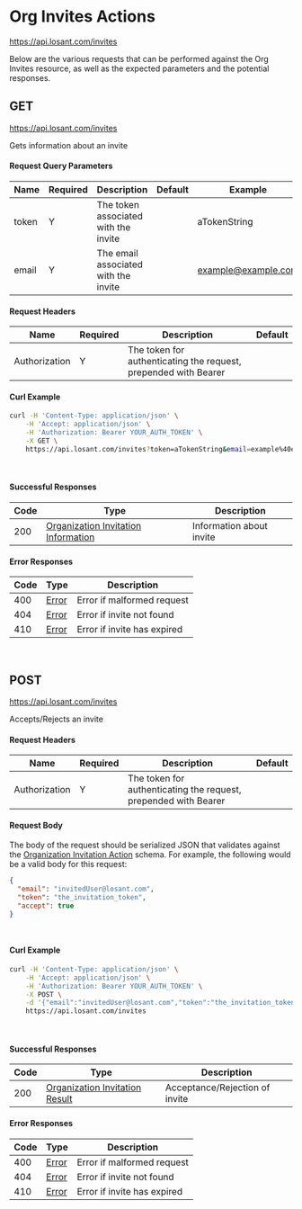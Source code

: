 # Org Invites Actions

https://api.losant.com/invites

Below are the various requests that can be performed against the
Org Invites resource, as well as the expected
parameters and the potential responses.

## GET

https://api.losant.com/invites

Gets information about an invite

#### Request Query Parameters

| Name | Required | Description | Default | Example |
| ---- | -------- | ----------- | ------- | ------- |
| token | Y | The token associated with the invite |  | aTokenString |
| email | Y | The email associated with the invite |  | example@example.com |

#### Request Headers

| Name | Required | Description | Default |
| ---- | -------- | ----------- | ------- |
| Authorization | Y | The token for authenticating the request, prepended with Bearer | |

#### Curl Example

```bash
curl -H 'Content-Type: application/json' \
    -H 'Accept: application/json' \
    -H 'Authorization: Bearer YOUR_AUTH_TOKEN' \
    -X GET \
    https://api.losant.com/invites?token=aTokenString&email=example%40example.com
```
<br/>

#### Successful Responses

| Code | Type | Description |
| ---- | ---- | ----------- |
| 200 | [Organization Invitation Information](schemas.md#organization-invitation-information) | Information about invite |

#### Error Responses

| Code | Type | Description |
| ---- | ---- | ----------- |
| 400 | [Error](schemas.md#error) | Error if malformed request |
| 404 | [Error](schemas.md#error) | Error if invite not found |
| 410 | [Error](schemas.md#error) | Error if invite has expired |

<br/>

## POST

https://api.losant.com/invites

Accepts/Rejects an invite

#### Request Headers

| Name | Required | Description | Default |
| ---- | -------- | ----------- | ------- |
| Authorization | Y | The token for authenticating the request, prepended with Bearer | |

#### Request Body

The body of the request should be serialized JSON that validates against
the [Organization Invitation Action](schemas.md#organization-invitation-action) schema.  For example, the following would be a
valid body for this request:

```json
{
  "email": "invitedUser@losant.com",
  "token": "the_invitation_token",
  "accept": true
}
```
<small><br/></small>

#### Curl Example

```bash
curl -H 'Content-Type: application/json' \
    -H 'Accept: application/json' \
    -H 'Authorization: Bearer YOUR_AUTH_TOKEN' \
    -X POST \
    -d '{"email":"invitedUser@losant.com","token":"the_invitation_token","accept":true}' \
    https://api.losant.com/invites
```
<br/>

#### Successful Responses

| Code | Type | Description |
| ---- | ---- | ----------- |
| 200 | [Organization Invitation Result](schemas.md#organization-invitation-result) | Acceptance/Rejection of invite |

#### Error Responses

| Code | Type | Description |
| ---- | ---- | ----------- |
| 400 | [Error](schemas.md#error) | Error if malformed request |
| 404 | [Error](schemas.md#error) | Error if invite not found |
| 410 | [Error](schemas.md#error) | Error if invite has expired |

<br/>


